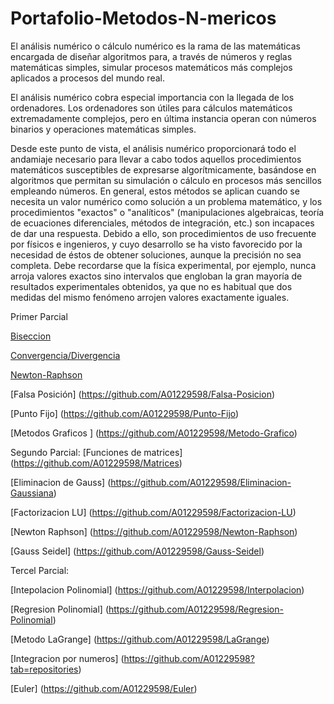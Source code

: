 # Portafolio-Metodos-N-mericos
El análisis numérico o cálculo numérico es la rama de las matemáticas encargada de diseñar algoritmos para, a través de números y reglas matemáticas simples, simular procesos matemáticos más complejos aplicados a procesos del mundo real.

El análisis numérico cobra especial importancia con la llegada de los ordenadores. Los ordenadores son útiles para cálculos matemáticos extremadamente complejos, pero en última instancia operan con números binarios y operaciones matemáticas simples.

Desde este punto de vista, el análisis numérico proporcionará todo el andamiaje necesario para llevar a cabo todos aquellos procedimientos matemáticos susceptibles de expresarse algorítmicamente, basándose en algoritmos que permitan su simulación o cálculo en procesos más sencillos empleando números.
En general, estos métodos se aplican cuando se necesita un valor numérico como solución a un problema matemático, y los procedimientos "exactos" o "analíticos" (manipulaciones algebraicas, teoría de ecuaciones diferenciales, métodos de integración, etc.) son incapaces de dar una respuesta. Debido a ello, son procedimientos de uso frecuente por físicos e ingenieros, y cuyo desarrollo se ha visto favorecido por la necesidad de éstos de obtener soluciones, aunque la precisión no sea completa. Debe recordarse que la física experimental, por ejemplo, nunca arroja valores exactos sino intervalos que engloban la gran mayoría de resultados experimentales obtenidos, ya que no es habitual que dos medidas del mismo fenómeno arrojen valores exactamente iguales.


Primer Parcial

[Biseccion](https://github.com/A01229598/Metodo-Biseccion)

[Convergencia/Divergencia](https://github.com/A01229598/Convergencia-Divergencia)

[Newton-Raphson](https://github.com/A01229598/Newton-Raphson-Parcial-1)

[Falsa Posición] (https://github.com/A01229598/Falsa-Posicion)

[Punto Fijo] (https://github.com/A01229598/Punto-Fijo)

[Metodos Graficos ] (https://github.com/A01229598/Metodo-Grafico)

Segundo Parcial:
[Funciones de matrices] (https://github.com/A01229598/Matrices)

[Eliminacion de Gauss] (https://github.com/A01229598/Eliminacion-Gaussiana)

[Factorizacion LU] (https://github.com/A01229598/Factorizacion-LU)

[Newton Raphson] (https://github.com/A01229598/Newton-Raphson)

[Gauss Seidel] (https://github.com/A01229598/Gauss-Seidel)

Tercel Parcial:

[Intepolacion Polinomial] (https://github.com/A01229598/Interpolacion)

[Regresion Polinomial] (https://github.com/A01229598/Regresion-Polinomial)

[Metodo LaGrange] (https://github.com/A01229598/LaGrange)

[Integracion por numeros] (https://github.com/A01229598?tab=repositories)

[Euler] (https://github.com/A01229598/Euler)

